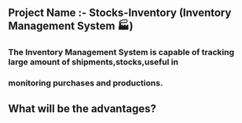 ## Project Name :-  Stocks-Inventory (Inventory Management System 🏭)
### The Inventory Management System is capable of tracking large amount of shipments,stocks,useful in 
### monitoring purchases and productions.

## What will be the advantages?
